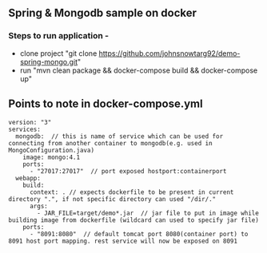 ## Spring & Mongodb sample on docker

### Steps to run application - 
* clone project "git clone https://github.com/johnsnowtarg92/demo-spring-mongo.git"
* run "mvn clean package && docker-compose build && docker-compose up"


## Points to note in docker-compose.yml
```
version: "3"
services:
  mongodb:  // this is name of service which can be used for connecting from another container to mongodb(e.g. used in MongoConfiguration.java) 
    image: mongo:4.1
    ports:
      - "27017:27017"  // port exposed hostport:containerport
  webapp:
    build:
      context: . // expects dockerfile to be present in current directory ".", if not specific directory can used "/dir/."
      args:
        - JAR_FILE=target/demo*.jar  // jar file to put in image while building image from dockerfile (wildcard can used to specify jar file)
    ports:
      - "8091:8080"  // default tomcat port 8080(container port) to 8091 host port mapping. rest service will now be exposed on 8091

```